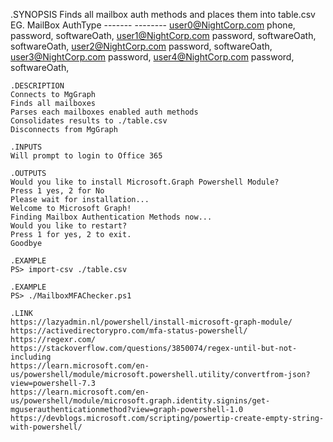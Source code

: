.SYNOPSIS
    Finds all mailbox auth methods and places them into table.csv
    EG.
        MailBox                    AuthType
        -------                    --------
        user0@NightCorp.com        phone, password, softwareOath,
        user1@NightCorp.com        password, softwareOath, softwareOath,
        user2@NightCorp.com        password, softwareOath,
        user3@NightCorp.com        password,
        user4@NightCorp.com        password, softwareOath,

    .DESCRIPTION
    Connects to MgGraph
    Finds all mailboxes
    Parses each mailboxes enabled auth methods
    Consolidates results to ./table.csv
    Disconnects from MgGraph

    .INPUTS
    Will prompt to login to Office 365

    .OUTPUTS
    Would you like to install Microsoft.Graph Powershell Module?
    Press 1 yes, 2 for No
    Please wait for installation...
    Welcome to Microsoft Graph!
    Finding Mailbox Authentication Methods now...
    Would you like to restart?
    Press 1 for yes, 2 to exit.
    Goodbye

    .EXAMPLE
    PS> import-csv ./table.csv

    .EXAMPLE
    PS> ./MailboxMFAChecker.ps1

    .LINK
    https://lazyadmin.nl/powershell/install-microsoft-graph-module/
    https://activedirectorypro.com/mfa-status-powershell/
    https://regexr.com/
    https://stackoverflow.com/questions/3850074/regex-until-but-not-including
    https://learn.microsoft.com/en-us/powershell/module/microsoft.powershell.utility/convertfrom-json?view=powershell-7.3
    https://learn.microsoft.com/en-us/powershell/module/microsoft.graph.identity.signins/get-mguserauthenticationmethod?view=graph-powershell-1.0
    https://devblogs.microsoft.com/scripting/powertip-create-empty-string-with-powershell/
